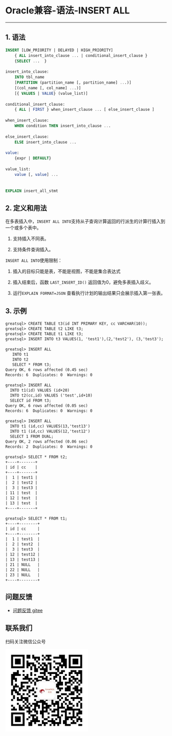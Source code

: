 # Oracle兼容-语法-INSERT ALL
---


## 1. 语法

```sql
INSERT [LOW_PRIORITY | DELAYED | HIGH_PRIORITY]
    { ALL insert_into_clause ... | conditional_insert_clause }
    {SELECT ...  }

insert_into_clause:
    INTO tbl_name
    [PARTITION (partition_name [, partition_name] ...)]
    [(col_name [, col_name] ...)]
    [{ VALUES | VALUE} (value_list)]

conditional_insert_clause:
    { ALL | FIRST } when_insert_clause ... [ else_insert_clause ]

when_insert_clause:
    WHEN condition THEN insert_into_clause ...

else_insert_clause:
    ELSE insert_into_clause ...

value:
    {expr | DEFAULT}

value_list:
    value [, value] ...


EXPLAIN insert_all_stmt
```

## 2. 定义和用法

在多表插入中，`INSERT ALL INTO`支持从子查询计算返回的行派生的计算行插入到一个或多个表中。

1. 支持插入不同表。

2. 支持条件查询插入。

`INSERT ALL INTO`使用限制：

1. 插入的目标只能是表，不能是视图，不能是集合表达式  

2. 插入结束后，函数 `LAST_INSERT_ID()` 返回值为0，避免多表插入歧义。

3. 运行`EXPLAIN FORMAT=JSON` 查看执行计划的输出结果只会展示插入第一张表。

## 3. 示例

```
greatsql> CREATE TABLE t3(id INT PRIMARY KEY, cc VARCHAR(10));
greatsql> CREATE TABLE t2 LIKE t3;
greatsql> CREATE TABLE t1 LIKE t3;
greatsql> INSERT INTO t3 VALUES(1, 'test1'),(2,'test2'), (3,'test3');

greatsql> INSERT ALL 
   INTO t1 
   INTO t2 
   SELECT * FROM t3;
Query OK, 6 rows affected (0.45 sec)
Records: 6  Duplicates: 0  Warnings: 0

greatsql> INSERT ALL 
  INTO t1(id) VALUES (id+20)
  INTO t2(cc,id) VALUES ('test',id+10) 
  SELECT id FROM t3;
Query OK, 6 rows affected (0.05 sec)
Records: 6  Duplicates: 0  Warnings: 0

greatsql> INSERT ALL 
  INTO t1 (id,cc) VALUES(13,'test13')
  INTO t1 (id,cc) VALUES(12,'test12')
  SELECT 1 FROM DUAL;
Query OK, 2 rows affected (0.06 sec)
Records: 2  Duplicates: 0  Warnings: 0

greatsql> SELECT * FROM t2;
+----+-------+
| id | cc    |
+----+-------+
|  1 | test1 |
|  2 | test2 |
|  3 | test3 |
| 11 | test  |
| 12 | test  |
| 13 | test  |
+----+-------+

greatsql> SELECT * FROM t1;
+----+--------+
| id | cc     |
+----+--------+
|  1 | test1  |
|  2 | test2  |
|  3 | test3  |
| 12 | test12 |
| 13 | test13 |
| 21 | NULL   |
| 22 | NULL   |
| 23 | NULL   |
+----+--------+
```


**问题反馈**
---
- [问题反馈 gitee](https://gitee.com/GreatSQL/GreatSQL-Manual/issues)


**联系我们**
---

扫码关注微信公众号

![greatsql-wx](/greatsql-wx.jpg)
